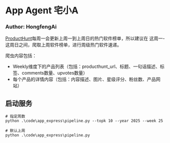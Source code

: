 # App Agent 宅小A
### Author: HongfengAi

[ProductHunt](https://www.producthunt.com/leaderboard/weekly/2025/26)每周一会更新上周一到上周日的热门软件榜单，所以建议在 这周一-这周日之间，爬取上周软件榜单，进行周级热门软件速递。

爬虫内容包括：
- Weekly维度下的产品列表（包括：producthunt_url、标题、一句话描述、标签、comments数量、upvotes数量）
- 每个产品的详情内容（包括：内容描述、图片、星级评分、粉丝数、产品网站）

## 启动服务
```
# 指定周数
python .\code\app_express\pipeline.py --topk 10 --year 2025 --week 25

# 默认上周
python .\code\app_express\pipeline.py
```